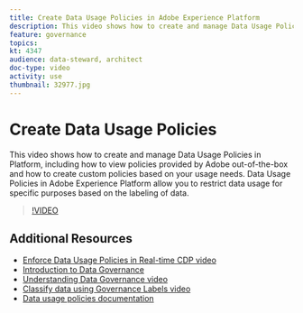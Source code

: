 ```yaml
---
title: Create Data Usage Policies in Adobe Experience Platform
description: This video shows how to create and manage Data Usage Policies in Platform, including how to view policies provided by Adobe out-of-the-box and how to create custom policies based on your usage needs. Data Usage Policies in Adobe Experience Platform allow you to restrict data usage for specific purposes based on the labeling of data.
feature: governance
topics:
kt: 4347
audience: data-steward, architect
doc-type: video
activity: use
thumbnail: 32977.jpg
---
```


# Create Data Usage Policies

This video shows how to create and manage Data Usage Policies in Platform, including how to view policies provided by Adobe out-of-the-box and how to create custom policies based on your usage needs. Data Usage Policies in Adobe Experience Platform allow you to restrict data usage for specific purposes based on the labeling of data.

>[!VIDEO](https://video.tv.adobe.com/v/32977?quality=12&learn=on)

## Additional Resources

* [Enforce Data Usage Policies in Real-time CDP video](enforce-data-usage-policies-in-real-time-cdp.md)
* [Introduction to Data Governance](introduction-to-data-governance.md)
* [Understanding Data Governance video](understanding-data-governance.md)
* [Classify data using Governance Labels video](classify-data-using-governance-labels.md)
* [Data usage policies documentation](https://docs.adobe.com/content/help/en/experience-platform/data-governance/policies/overview.html)
